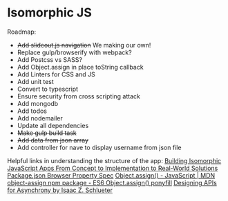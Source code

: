 # Isomorphic JS

Roadmap:
* ~~Add slideout.js navigation~~ We making our own!
* Replace gulp/browserify with webpack?
* Add Postcss vs SASS?
* Add Object.assign in place toString callback
* Add Linters for CSS and JS
* Add unit test
* Convert to typescript
* Ensure security from cross scripting attack
* Add mongodb
* Add todos
* Add nodemailer
* Update all dependencies
* ~~Make gulp build task~~
* ~~Add data from json array~~
* Add controller for nave to display username from json file


Helpful links in understanding the structure of the app:
[Building Isomorphic JavaScript Apps From Concept to Implementation to Real-World Solutions](http://shop.oreilly.com/product/0636920042846.do)
[Package.json Browser Property Spec](https://github.com/defunctzombie/package-browser-field-spec)
[Object.assign() - JavaScript | MDN](https://developer.mozilla.org/en-US/docs/Web/JavaScript/Reference/Global_Objects/Object/assign)
[object-assign npm package - ES6 Object.assign() ponyfill](https://www.npmjs.com/package/object-assign)
[Designing APIs for Asynchrony by Isaac Z. Schlueter](http://blog.izs.me/post/59142742143/designing-apis-for-asynchrony)